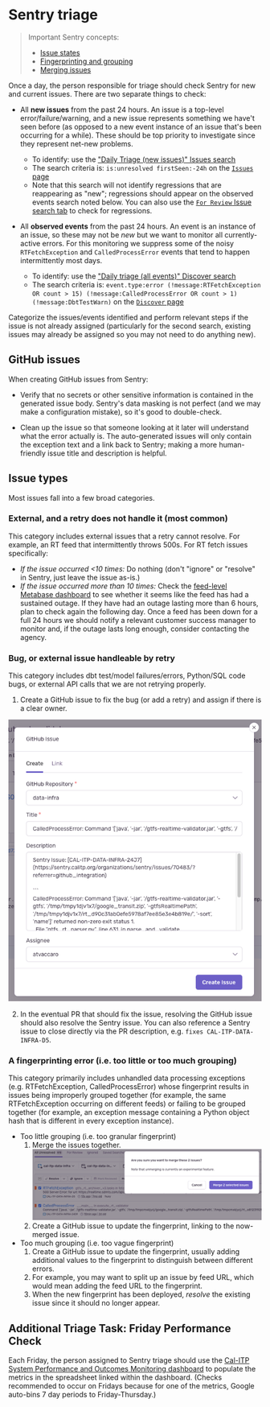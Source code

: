 # Sentry triage

> Important Sentry concepts:
>
> - [Issue states](https://docs.sentry.io/product/issues/states-triage/)
> - [Fingerprinting and grouping](https://docs.sentry.io/product/sentry-basics/grouping-and-fingerprints/)
> - [Merging issues](https://docs.sentry.io/product/data-management-settings/event-grouping/merging-issues/)

Once a day, the person responsible for triage should check Sentry for new and current issues. There are two separate things to check:

- All **new issues** from the past 24 hours. An issue is a top-level error/failure/warning, and a new issue represents something we have't seen before (as opposed to a new event instance of an issue that's been occurring for a while). These should be top priority to investigate since they represent net-new problems.

  - To identify: use the ["Daily Triage (new issues)" Issues search](https://sentry.calitp.org/organizations/sentry/issues/searches/5/?environment=cal-itp-data-infra&project=2)
  - The search criteria is: `is:unresolved firstSeen:-24h` on the [`Issues` page](https://sentry.calitp.org/organizations/sentry/issues/)
  - Note that this search will not identify regressions that are reappearing as "new"; regressions should appear on the observed events search noted below. You can also use the [`For Review` Issue search tab](https://sentry.calitp.org/organizations/sentry/issues/?environment=cal-itp-data-infra&project=2&query=is%3Aunresolved+is%3Afor_review) to check for regressions.

- All **observed events** from the past 24 hours. An event is an instance of an issue, so these may not be *new* but we want to monitor all currently-active errors. For this monitoring we suppress some of the noisy `RTFetchException` and `CalledProcessError` events that tend to happen intermittently most days.

  - To identify: use the ["Daily triage (all events)" Discover search](https://sentry.calitp.org/organizations/sentry/discover/results/?environment=cal-itp-data-infra&id=1&project=2&statsPeriod=24h)
  - The search criteria is: `event.type:error (!message:RTFetchException OR count > 15) (!message:CalledProcessError OR count > 1) (!message:DbtTestWarn)` on the [`Discover` page](https://sentry.calitp.org/organizations/sentry/discover/queries/)

Categorize the issues/events identified and perform relevant steps if the issue is not already assigned (particularly for the second search, existing issues may already be assigned so you may not need to do anything new).

## GitHub issues

When creating GitHub issues from Sentry:

- Verify that no secrets or other sensitive information is contained in the generated issue body. Sentry's data masking is not perfect (and we may make a configuration mistake), so it's good to double-check.

- Clean up the issue so that someone looking at it later will understand what the error actually is. The auto-generated issues will only contain the exception text and a link back to Sentry; making a more human-friendly issue title and description is helpful.

## Issue types

Most issues fall into a few broad categories.

### External, and a retry does not handle it (most common)

This category includes external issues that a retry cannot resolve. For example, an RT feed that intermittently throws 500s. For RT fetch issues specifically:

- *If the issue occurred \<10 times:*  Do nothing (don't "ignore" or "resolve" in Sentry, just leave the issue as-is.)
- *If the issue occurred more than 10 times:* Check the [feed-level Metabase dashboard](https://dashboards.calitp.org/dashboard/112-feed-level-v2?date_filter=past3days~&text=Bay%20Area%20511%20Regional%20Alerts&text=Bay%20Area%20511%20Regional%20TripUpdates&text=Bay%20Area%20511%20Regional%20VehiclePositions) to see whether it seems like the feed has had a sustained outage. If they have had an outage lasting more than 6 hours, plan to check again the following day. Once a feed has been down for a full 24 hours we should notify a relevant customer success manager to monitor and, if the outage lasts long enough, consider contacting the agency.

### Bug, or external issue handleable by retry

This category includes dbt test/model failures/errors, Python/SQL code bugs, or external API calls that we are not retrying properly.

1. Create a GitHub issue to fix the bug (or add a retry) and assign if there is a clear owner.

![](create_github_issue_from_sentry.png)

2. In the eventual PR that should fix the issue, resolving the GitHub issue should also resolve the Sentry issue. You can also reference a Sentry issue to close directly via the PR description, e.g. `fixes CAL-ITP-DATA-INFRA-D5`.

### A fingerprinting error (i.e. too little or too much grouping)

This category primarily includes unhandled data processing exceptions (e.g. RTFetchException, CalledProcessError) whose fingerprint results in issues being improperly grouped together (for example, the same RTFetchException occurring on different feeds) or failing to be grouped together (for example, an exception message containing a Python object hash that is different in every exception instance).

- Too little grouping (i.e. too granular fingerprint)
  1. Merge the issues together. ![](sentry_merging.png)
  2. Create a GitHub issue to update the fingerprint, linking to the now-merged issue.
- Too much grouping (i.e. too vague fingerprint)
  1. Create a GitHub issue to update the fingerprint, usually adding additional values to the fingerprint to distinguish between different errors.
  2. For example, you may want to split up an issue by feed URL, which would mean adding the feed URL to the fingerprint.
  3. When the new fingerprint has been deployed, _resolve_ the existing issue since it should no longer appear.

## Additional Triage Task: Friday Performance Check

Each Friday, the person assigned to Sentry triage should use the [Cal-ITP System Performance and Outcomes Monitoring dashboard](https://dashboards.calitp.org/dashboard/138-cal-itp-system-performance-and-outcomes-monitoring?single_date=2023-06-22) to populate the metrics in the spreadsheet linked within the dashboard. (Checks recommended to occur on Fridays because for one of the metrics, Google auto-bins 7 day periods to Friday-Thursday.)
